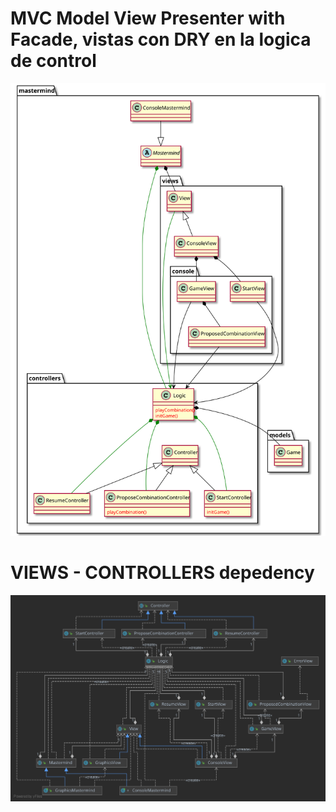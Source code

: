 # MVC Model View Presenter with Facade, vistas con DRY en la logica de control
![mastermind](doc/mastermindWithFacadeProblem.svg)

# VIEWS - CONTROLLERS depedency

![mastermind](doc/mastermindViewsControllersFacade.svg)




